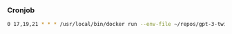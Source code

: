 ### Cronjob
```bash
0 17,19,21 * * * /usr/local/bin/docker run --env-file ~/repos/gpt-3-twitter-bot/.env gpt-3-twitter-bot 
```
